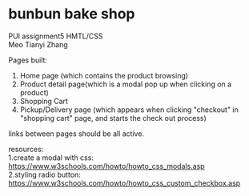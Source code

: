 # bunbun bake shop
PUI assignment5 HMTL/CSS   
Meo Tianyi Zhang

Pages built: 
1. Home page (which contains the product browsing)
2. Product detail page(which is a modal pop up when clicking on a product)
3. Shopping Cart
4. Pickup/Delivery page (which appears when clicking "checkout" in "shopping cart" page, and starts the check out process)

links between pages should be all active.

resources:   
1.create a modal with css: https://www.w3schools.com/howto/howto_css_modals.asp   
2.styling radio button: https://www.w3schools.com/howto/howto_css_custom_checkbox.asp
